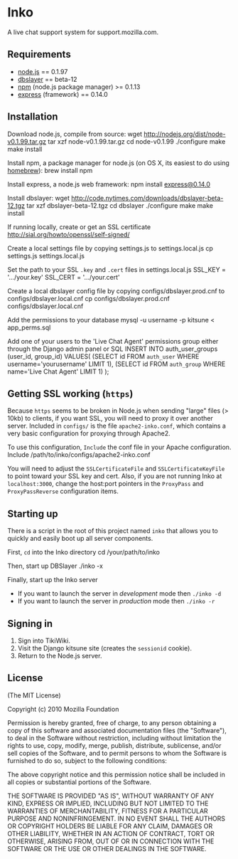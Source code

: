 # Inko

A live chat support system for support.mozilla.com.

## Requirements

* [node.js](http://nodejs.org) == 0.1.97
* [dbslayer](http://code.nytimes.com/projects/dbslayer/wiki) == beta-12
* [npm](http://github.com/isaacs/npm) (node.js package manager) >= 0.1.13
* [express](http://github.com/visionmedia/express) (framework) == 0.14.0

## Installation

Download node.js, compile from source:
    wget http://nodejs.org/dist/node-v0.1.99.tar.gz
    tar xzf node-v0.1.99.tar.gz
    cd node-v0.1.99
    ./configure
    make
    make install

Install npm, a package manager for node.js (on OS X, its easiest to do using [homebrew](http://mxcl.github.com/homebrew/)):
    brew install npm

Install express, a node.js web framework:
    npm install express@0.14.0

Install dbslayer:
    wget http://code.nytimes.com/downloads/dbslayer-beta-12.tgz
    tar xzf dbslayer-beta-12.tgz
    cd dbslayer
    ./configure
    make
    make install

If running locally, create or get an SSL certificate
    http://sial.org/howto/openssl/self-signed/

Create a local settings file by copying settings.js to settings.local.js
    cp settings.js settings.local.js

Set the path to your SSL `.key` and `.cert` files in settings.local.js
    SSL_KEY = '.../your.key'
    SSL_CERT = '.../your.cert'

Create a local dbslayer config file by copying configs/dbslayer.prod.cnf to configs/dbslayer.local.cnf
    cp configs/dbslayer.prod.cnf configs/dbslayer.local.cnf

Add the permissions to your database
    mysql -u username -p kitsune < app_perms.sql

Add one of your users to the 'Live Chat Agent' permissions group either through the Django admin panel or SQL
    INSERT INTO auth_user_groups (user_id, group_id) VALUES(
        (SELECT id FROM `auth_user` WHERE username='yourusername' LIMIT 1),
        (SELECT id FROM `auth_group` WHERE name='Live Chat Agent' LIMIT 1)
    );

## Getting SSL working (`https`)

Because `https` seems to be broken in Node.js when sending "large" files (> 10kb) to clients, if you want SSL,
you will need to proxy it over another server. Included in `configs/` is the file `apache2-inko.conf`, which contains
a very basic configuration for proxying through Apache2.

To use this configuration, `Include` the conf file in your Apache configuration.
    Include /path/to/inko/configs/apache2-inko.conf

You will need to adjust the `SSLCertificateFile` and `SSLCertificateKeyFile` to point toward your SSL key and cert.
Also, if you are not running Inko at `localhost:3000`, change the host:port pointers in the `ProxyPass` and `ProxyPassReverse`
configuration items.

## Starting up

There is a script in the root of this project named `inko` that allows you to quickly and easily boot up all server components.

First, `cd` into the Inko directory
    cd /your/path/to/inko
    
Then, start up DBSlayer
    ./inko -x

Finally, start up the Inko server

* If you want to launch the server in _development_ mode then `./inko -d`
* If you want to launch the server in _production_ mode then `./inko -r`

## Signing in

1. Sign into TikiWiki.
2. Visit the Django kitsune site (creates the `sessionid` cookie).
3. Return to the Node.js server.

## License

(The MIT License)

Copyright (c) 2010 Mozilla Foundation

Permission is hereby granted, free of charge, to any person obtaining a copy
of this software and associated documentation files (the "Software"), to deal
in the Software without restriction, including without limitation the rights
to use, copy, modify, merge, publish, distribute, sublicense, and/or sell
copies of the Software, and to permit persons to whom the Software is
furnished to do so, subject to the following conditions:

The above copyright notice and this permission notice shall be included in
all copies or substantial portions of the Software.

THE SOFTWARE IS PROVIDED "AS IS", WITHOUT WARRANTY OF ANY KIND, EXPRESS OR
IMPLIED, INCLUDING BUT NOT LIMITED TO THE WARRANTIES OF MERCHANTABILITY,
FITNESS FOR A PARTICULAR PURPOSE AND NONINFRINGEMENT. IN NO EVENT SHALL THE
AUTHORS OR COPYRIGHT HOLDERS BE LIABLE FOR ANY CLAIM, DAMAGES OR OTHER
LIABILITY, WHETHER IN AN ACTION OF CONTRACT, TORT OR OTHERWISE, ARISING FROM,
OUT OF OR IN CONNECTION WITH THE SOFTWARE OR THE USE OR OTHER DEALINGS IN
THE SOFTWARE.